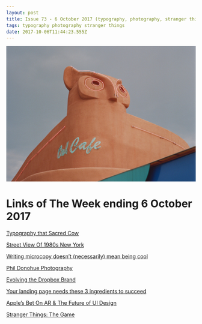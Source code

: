 ```yaml
---
layout: post
title: Issue 73 - 6 October 2017 (typography, photography, stranger things)
tags: typography photography stranger things
date: 2017-10-06T11:44:23.555Z
---
```

![Typography that Sacred Cow](/assets/uploads/issue-73.jpg "Typography that Sacred Cow")

# Links of The Week ending 6 October 2017

<a href="https://medium.muz.li/typography-that-sacred-cow-ea7a5909ca70" target="_blank">Typography that Sacred Cow</a>

<a href="http://80s.nyc/" target="_blank">Street View Of 1980s New York</a>

<a href="https://blog.prototypr.io/writing-microcopy-doesnt-necessarily-mean-being-cool-49109d636f7c" target="_blank">Writing microcopy doesn’t (necessarily) mean being cool</a>

<a href="https://phdonohue.tumblr.com/" target="_blank">Phil Donohue Photography</a> 

<a href="https://dropbox.design/" target="_blank">Evolving the Dropbox Brand</a>

<a href="https://www.youtube.com/watch?v=roMpTWmhD6k" target="_blank">Your landing page needs these 3 ingredients to succeed</a>

<a href="https://medium.com/iotforall/apples-bet-on-ar-the-future-of-ui-design-f2f119033fea" target="_blank">Apple’s Bet On AR & The Future of UI Design</a>

<a href="https://www.youtube.com/watch?v=OthEKbkPftk" target="_blank">Stranger Things: The Game</a>